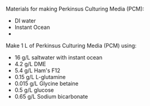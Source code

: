 Materials for making Perkinsus Culturing Media (PCM):
- DI water
- Instant Ocean 
- 
Make 1 L of Perkinsus Culturing Media (PCM) using:
- 16 g/L saltwater with instant ocean
- 4.2 g/L DME
- 5.4 g/L Ham's F12
- 0.15 g/L L-glutamine
- 0.015 g/L Glycine betaine 
- 0.5 g/L glucose
- 0.65 g/L Sodium bicarbonate
